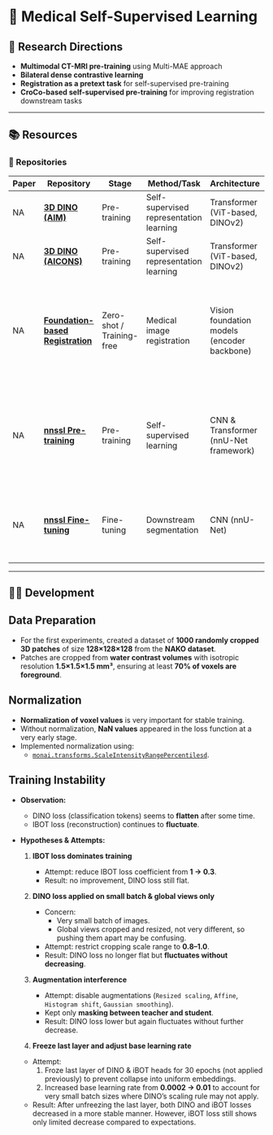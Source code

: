 # 🧠 Medical Self-Supervised Learning

## 🚀 Research Directions
- **Multimodal CT-MRI pre-training** using Multi-MAE approach  
- **Bilateral dense contrastive learning**  
- **Registration as a pretext task** for self-supervised pre-training  
- **CroCo-based self-supervised pre-training** for improving registration downstream tasks 

---

## 📚 Resources

### 🔗 Repositories

| Paper | Repository | Stage | Method/Task | Architecture | Description |
|-------|------------|-------|-------------|--------------|-------------|
| NA | [**3D DINO (AIM)**](https://github.com/AIM-Harvard/DINOv2-3D-Med) | Pre-training | Self-supervised representation learning | Transformer (ViT-based, DINOv2) | 3D implementation of DINOv2 |
| NA | [**3D DINO (AICONS)**](https://github.com/AICONSlab/3DINO) | Pre-training | Self-supervised representation learning | Transformer (ViT-based, DINOv2) | 3D implementation of DINOv2 |
| NA | [**Foundation-based Registration**](https://github.com/mazurowski-lab/Foundation-based-reg) | Zero-shot / Training-free | Medical image registration | Vision foundation models (encoder backbone) | Training-free (zero-shot) medical image registration pipeline using vision foundation models as feature encoders |
| NA | [**nnssl Pre-training**](https://github.com/MIC-DKFZ/nnssl?tab=readme-ov-file#complimentary-resources) | Pre-training | Self-supervised learning | CNN & Transformer (nnU-Net framework) | 3D implementation of strong pre-training methods using both CNN and Transformer architectures based on nnU-Net framework |
| NA | [**nnssl Fine-tuning**](https://github.com/TaWald/nnUNet) | Fine-tuning | Downstream segmentation | CNN (nnU-Net) | Downstream segmentation pretraining and adaptation framework based on nnU-Net framework |

---

## 👨‍💻 Development

## Data Preparation
- For the first experiments, created a dataset of **1000 randomly cropped 3D patches** of size **128×128×128** from the **NAKO dataset**.  
- Patches are cropped from **water contrast volumes** with isotropic resolution **1.5×1.5×1.5 mm³**, ensuring at least **70% of voxels are foreground**.  

## Normalization
- **Normalization of voxel values** is very important for stable training.  
- Without normalization, **NaN values** appeared in the loss function at a very early stage.  
- Implemented normalization using:  
  - [`monai.transforms.ScaleIntensityRangePercentilesd`](https://docs.monai.io/en/stable/transforms.html#scaleintensityrangepercentilesd).  

## Training Instability
- **Observation:**  
  - DINO loss (classification tokens) seems to **flatten** after some time.  
  - IBOT loss (reconstruction) continues to **fluctuate**.  

- **Hypotheses & Attempts:**  
  1. **IBOT loss dominates training**  
     - Attempt: reduce IBOT loss coefficient from **1 → 0.3**.  
     - Result: no improvement, DINO loss still flat.  

  2. **DINO loss applied on small batch & global views only**  
     - Concern:  
       - Very small batch of images.  
       - Global views cropped and resized, not very different, so pushing them apart may be confusing.  
     - Attempt: restrict cropping scale range to **0.8–1.0**.  
     - Result: DINO loss no longer flat but **fluctuates without decreasing**.  

  3. **Augmentation interference**  
     - Attempt: disable augmentations (`Resized scaling`, `Affine`, `Histogram shift`, `Gaussian smoothing`).  
     - Kept only **masking between teacher and student**.  
     - Result: DINO loss lower but again fluctuates without further decrease.  
    
  4. **Freeze last layer and adjust base learning rate**  
   - Attempt:  
     1. Froze last layer of DINO & iBOT heads for 30 epochs (not applied previously) to prevent collapse into uniform embeddings.  
     2. Increased base learning rate from **0.0002 → 0.01** to account for very small batch sizes where DINO’s scaling rule may not apply.  
   - Result: After unfreezing the last layer, both DINO and iBOT losses decreased in a more stable manner. However, iBOT loss still shows only limited decrease compared to expectations.
